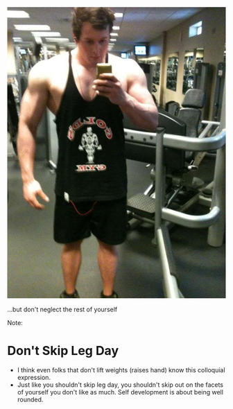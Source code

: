 <img class="r-stretch" src="resources/skip-leg-day1-12.jpeg">
<p>...but don't neglect the rest of yourself</p>

Note: 
# Don't Skip Leg Day
- I think even folks that don't lift weights (raises hand) know this colloquial expression. 
- Just like you shouldn't skip leg day, you shouldn't skip out on the facets of yourself you don't like as much. Self development is about being well rounded. 